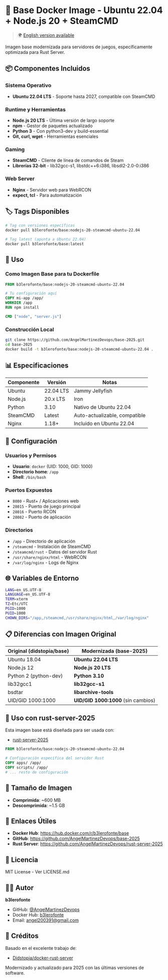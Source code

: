 # 🐳 Base Docker Image - Ubuntu 22.04 + Node.js 20 + SteamCMD

> 🌍 [English version available](README_EN.md)

Imagen base modernizada para servidores de juegos, específicamente optimizada para Rust Server.

## 📦 Componentes Incluidos

### Sistema Operativo
- **Ubuntu 22.04 LTS** - Soporte hasta 2027, compatible con SteamCMD

### Runtime y Herramientas
- **Node.js 20 LTS** - Última versión de largo soporte
- **npm** - Gestor de paquetes actualizado
- **Python 3** - Con python3-dev y build-essential
- **Git, curl, wget** - Herramientas esenciales

### Gaming
- **SteamCMD** - Cliente de línea de comandos de Steam
- **Librerías 32-bit** - lib32gcc-s1, libstdc++6:i386, libsdl2-2.0-0:i386

### Web Server
- **Nginx** - Servidor web para WebRCON
- **expect, tcl** - Para automatización

## 🏷️ Tags Disponibles

```bash
# Tag con versiones específicas
docker pull b3lerofonte/base:nodejs-20-steamcmd-ubuntu-22.04

# Tag latest (apunta a Ubuntu 22.04)
docker pull b3lerofonte/base:latest
```

## 🚀 Uso

### Como Imagen Base para tu Dockerfile

```dockerfile
FROM b3lerofonte/base:nodejs-20-steamcmd-ubuntu-22.04

# Tu configuración aquí
COPY mi-app /app/
WORKDIR /app
RUN npm install

CMD ["node", "server.js"]
```

### Construcción Local

```bash
git clone https://github.com/AngelMartinezDevops/base-2025.git
cd base-2025
docker build -t b3lerofonte/base:nodejs-20-steamcmd-ubuntu-22.04 .
```

## 📊 Especificaciones

| Componente | Versión | Notas |
|-----------|---------|-------|
| Ubuntu | 22.04 LTS | Jammy Jellyfish |
| Node.js | 20.x LTS | Iron |
| Python | 3.10 | Nativo de Ubuntu 22.04 |
| SteamCMD | Latest | Auto-actualizable, compatible |
| Nginx | 1.18+ | Incluido en Ubuntu 22.04 |

## 🔧 Configuración

### Usuarios y Permisos
- **Usuario**: `docker` (UID: 1000, GID: 1000)
- **Directorio home**: `/app`
- **Shell**: `/bin/bash`

### Puertos Expuestos
- `8080` - Rust+ / Aplicaciones web
- `28015` - Puerto de juego principal
- `28016` - Puerto RCON
- `28082` - Puerto de aplicación

### Directorios
- `/app` - Directorio de aplicación
- `/steamcmd` - Instalación de SteamCMD
- `/steamcmd/rust` - Datos del servidor Rust
- `/usr/share/nginx/html` - WebRCON
- `/var/log/nginx` - Logs de Nginx

## 🌐 Variables de Entorno

```bash
LANG=en_US.UTF-8
LANGUAGE=en_US.UTF-8
TERM=xterm
TZ=Etc/UTC
PGID=1000
PUID=1000
CHOWN_DIRS="/app,/steamcmd,/usr/share/nginx/html,/var/log/nginx"
```

## 📋 Diferencias con Imagen Original

| Original (didstopia/base) | Modernizada (base-2025) |
|--------------------------|-------------------------|
| Ubuntu 18.04 | **Ubuntu 22.04 LTS** |
| Node.js 12 | **Node.js 20 LTS** |
| Python 2 (python-dev) | **Python 3.10** |
| lib32gcc1 | **lib32gcc-s1** |
| bsdtar | **libarchive-tools** |
| UID/GID 1000:1000 | **UID/GID 1000:1000** (sin cambios) |

## 🔄 Uso con rust-server-2025

Esta imagen base está diseñada para ser usada con:
- [rust-server-2025](https://github.com/AngelMartinezDevops/rust-server-2025)

```dockerfile
FROM b3lerofonte/base:nodejs-20-steamcmd-ubuntu-22.04

# Configuración específica del servidor Rust
COPY apps/ /app/
COPY scripts/ /app/
# ... resto de configuración
```

## 💾 Tamaño de Imagen

- **Comprimida**: ~600 MB
- **Descomprimida**: ~1.5 GB

## 🔗 Enlaces Útiles

- **Docker Hub**: https://hub.docker.com/r/b3lerofonte/base
- **GitHub**: https://github.com/AngelMartinezDevops/base-2025
- **Rust Server**: https://github.com/AngelMartinezDevops/rust-server-2025

## 📝 Licencia

MIT License - Ver LICENSE.md

## 👨‍💻 Autor

**b3lerofonte**
- GitHub: [@AngelMartinezDevops](https://github.com/AngelMartinezDevops)
- Docker Hub: [b3lerofonte](https://hub.docker.com/u/b3lerofonte)
- Email: angel200391@gmail.com

## 🙏 Créditos

Basado en el excelente trabajo de:
- [Didstopia/docker-rust-server](https://github.com/Didstopia/docker-rust-server)

Modernizado y actualizado para 2025 con las últimas versiones de software.

